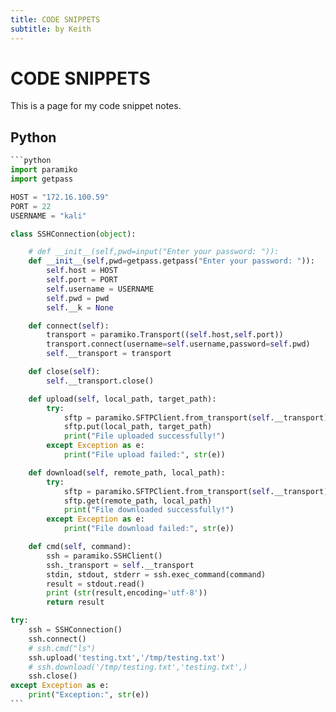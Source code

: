 ```yaml
---
title: CODE SNIPPETS
subtitle: by Keith
---
```


# CODE SNIPPETS

This is a page for my code snippet notes.

## Python

````python
```python
import paramiko
import getpass

HOST = "172.16.100.59"
PORT = 22
USERNAME = "kali"

class SSHConnection(object):

    # def __init__(self,pwd=input("Enter your password: ")):
    def __init__(self,pwd=getpass.getpass("Enter your password: ")):
        self.host = HOST
        self.port = PORT
        self.username = USERNAME
        self.pwd = pwd
        self.__k = None

    def connect(self):
        transport = paramiko.Transport((self.host,self.port))
        transport.connect(username=self.username,password=self.pwd)
        self.__transport = transport

    def close(self):
        self.__transport.close()

    def upload(self, local_path, target_path):
        try:
            sftp = paramiko.SFTPClient.from_transport(self.__transport)
            sftp.put(local_path, target_path)
            print("File uploaded successfully!")
        except Exception as e:
            print("File upload failed:", str(e))

    def download(self, remote_path, local_path):
        try:
            sftp = paramiko.SFTPClient.from_transport(self.__transport)
            sftp.get(remote_path, local_path)
            print("File downloaded successfully!")
        except Exception as e:
            print("File download failed:", str(e))

    def cmd(self, command):
        ssh = paramiko.SSHClient()
        ssh._transport = self.__transport
        stdin, stdout, stderr = ssh.exec_command(command)
        result = stdout.read()
        print (str(result,encoding='utf-8'))
        return result

try:
    ssh = SSHConnection()
    ssh.connect()
    # ssh.cmd("ls")
    ssh.upload('testing.txt','/tmp/testing.txt')
    # ssh.download('/tmp/testing.txt','testing.txt',)
    ssh.close()
except Exception as e:
    print("Exception:", str(e))
```
````
